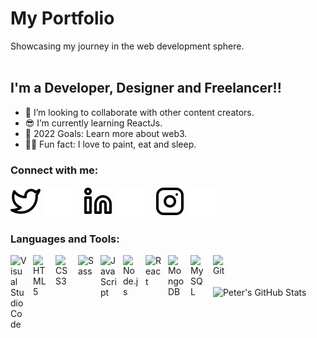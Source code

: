 # My Portfolio
Showcasing my journey in the web development sphere.
<br>
<br>

## I'm a Developer, Designer and Freelancer!!

- 👯 I’m looking to collaborate with other content creators.
- 😎 I’m currently learning ReactJs.
- 🏫 2022 Goals: Learn more about web3.
- 👨‍🏭 Fun fact: I love to paint, eat and sleep.

### Connect with me:
[![website](./images/twitter-light.svg)](https://twitter.com/peter_uadiale#gh-light-mode-only)
[![website](./images/twitter-dark.svg)](https://twitter.com/peter_uadiale#gh-dark-mode-only)
&nbsp;&nbsp;
[![website](./images/linkedin-light.svg)](https://www.linkedin.com/in/peter-uadiale-69541a19a/#gh-light-mode-only)
[![website](./images/linkedin-dark.svg)](https://www.linkedin.com/in/peter-uadiale-69541a19a/#gh-dark-mode-only)
&nbsp;&nbsp;
[![website](./images/instagram-light.svg)](https://www.instagram.com/peter_xavier__/#gh-light-mode-only)
[![website](./images/instagram-dark.svg)](https://www.instagram.com/peter_xavier__/#gh-dark-mode-only)
<br />

### Languages and Tools:

<img align="left" alt="Visual Studio Code" width="26px" src="https://cdn.jsdelivr.net/gh/devicons/devicon/icons/vscode/vscode-original.svg" style="padding-right:10px;">
<img align="left" alt="HTML5" width="26px" src="https://cdn.jsdelivr.net/gh/devicons/devicon/icons/html5/html5-original.svg" style="padding-right:10px;" />
<img align="left" alt="CSS3" width="26px" src="https://cdn.jsdelivr.net/gh/devicons/devicon/icons/css3/css3-original.svg" style="padding-right:10px;" />
<img align="left" alt="Sass" width="26px" src="https://cdn.jsdelivr.net/gh/devicons/devicon/icons/sass/sass-original.svg" style="padding-right:10px;" />
<img align="left" alt="JavaScript" width="26px" src="https://cdn.jsdelivr.net/gh/devicons/devicon/icons/javascript/javascript-original.svg" style="padding-right:10px;" />
<img align="left" alt="Node.js" width="26px" src="https://cdn.jsdelivr.net/gh/devicons/devicon/icons/nodejs/nodejs-original.svg" style="padding-right:10px;" />
<img align="left" alt="React" width="26px" src="https://cdn.jsdelivr.net/gh/devicons/devicon/icons/react/react-original.svg" style="padding-right:10px;" />
<img align="left" alt="MongoDB" width="26px" src="https://cdn.jsdelivr.net/gh/devicons/devicon/icons/mongodb/mongodb-original.svg" style="padding-right:10px;" />
<img align="left" alt="MySQL" width="26px" src="https://cdn.jsdelivr.net/gh/devicons/devicon/icons/mysql/mysql-original.svg" style="padding-right:10px;" />
<img align="left" alt="Git" width="26px" src="https://cdn.jsdelivr.net/gh/devicons/devicon/icons/git/git-original.svg" style="padding-right:10px;" />

<br />
<br />
<br />

<img align="left" alt="Peter's GitHub Stats" src="https://github-readme-stats.vercel.app/api?username=peterxavier01&show_icons=true&hide_border=false&title_color=2274A5&icon_color=2274A5&bg_color=1b2125&text_color=ffffff&border_color=0c1a25" />
